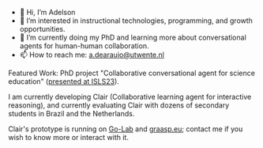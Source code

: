 - 👋 Hi, I’m Adelson
- 👀 I’m interested in instructional technologies, programming, and growth opportunities.
- 🌱 I’m currently doing my PhD and learning more about conversational agents for human-human collaboration.
- 📫 How to reach me: a.dearaujo@utwente.nl 

Featured Work: PhD project "Collaborative conversational agent for science education" ([presented at ISLS23](https://docs.google.com/presentation/d/1D_vEvAn6I7nYSniavMn7zcz27goYEEkT/edit?usp=sharing&ouid=117296470013615203144&rtpof=true&sd=true)). 

I am currently developing Clair (Collaborative learning agent for interactive reasoning), and currently evaluating Clair with dozens of secondary students in Brazil and the Netherlands.

Clair's prototype is running on [Go-Lab](https://www.golabz.eu/) and [graasp.eu](https://graasp.eu/); contact me if you wish to know more or interact with it.

<!---
adaj/adaj is a ✨ special ✨ repository because its `README.md` (this file) appears on your GitHub profile.
You can click the Preview link to take a look at your changes.
--->
